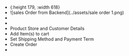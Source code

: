 - {:height 179, :width 618}
- ![sales Order from Backend](../assets/sale order 1.png)
-
-
- Product Store and Customer Details
- Add Item(s) to cart
- Set Shipping Method and Payment Term
- Create Order
-